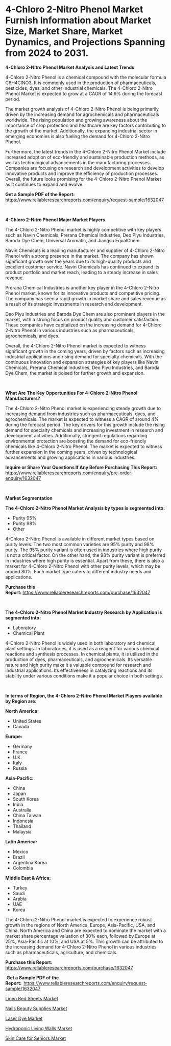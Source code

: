 <p><h1>4-Chloro 2-Nitro Phenol Market Furnish Information about Market Size, Market Share, Market Dynamics, and Projections Spanning from 2024 to 2031.</h1></p><p><strong>4-Chloro 2-Nitro Phenol Market Analysis and Latest Trends</strong></p>
<p><p>4-Chloro 2-Nitro Phenol is a chemical compound with the molecular formula C6H4ClNO3. It is commonly used in the production of pharmaceuticals, pesticides, dyes, and other industrial chemicals. The 4-Chloro 2-Nitro Phenol Market is expected to grow at a CAGR of 14.9% during the forecast period.</p><p>The market growth analysis of 4-Chloro 2-Nitro Phenol is being primarily driven by the increasing demand for agrochemicals and pharmaceuticals worldwide. The rising population and growing awareness about the importance of crop protection and healthcare are key factors contributing to the growth of the market. Additionally, the expanding industrial sector in emerging economies is also fueling the demand for 4-Chloro 2-Nitro Phenol.</p><p>Furthermore, the latest trends in the 4-Chloro 2-Nitro Phenol Market include increased adoption of eco-friendly and sustainable production methods, as well as technological advancements in the manufacturing processes. Companies are focusing on research and development activities to develop innovative products and improve the efficiency of production processes. Overall, the future looks promising for the 4-Chloro 2-Nitro Phenol Market as it continues to expand and evolve.</p></p>
<p><strong>Get a Sample PDF of the Report:&nbsp;</strong> <a href="https://www.reliableresearchreports.com/enquiry/request-sample/1632047">https://www.reliableresearchreports.com/enquiry/request-sample/1632047</a></p>
<p>&nbsp;</p>
<p><strong>4-Chloro 2-Nitro Phenol Major Market Players</strong></p>
<p><p>The 4-Chloro 2-Nitro Phenol market is highly competitive with key players such as Navin Chemicals, Prerana Chemical Industries, Deo Piyu Industries, Baroda Dye Chem, Universal Aromatic, and Jiangsu EqualChem. </p><p>Navin Chemicals is a leading manufacturer and supplier of 4-Chloro 2-Nitro Phenol with a strong presence in the market. The company has shown significant growth over the years due to its high-quality products and excellent customer service. Navin Chemicals has continued to expand its product portfolio and market reach, leading to a steady increase in sales revenue.</p><p>Prerana Chemical Industries is another key player in the 4-Chloro 2-Nitro Phenol market, known for its innovative products and competitive pricing. The company has seen a rapid growth in market share and sales revenue as a result of its strategic investments in research and development.</p><p>Deo Piyu Industries and Baroda Dye Chem are also prominent players in the market, with a strong focus on product quality and customer satisfaction. These companies have capitalized on the increasing demand for 4-Chloro 2-Nitro Phenol in various industries such as pharmaceuticals, agrochemicals, and dyes.</p><p>Overall, the 4-Chloro 2-Nitro Phenol market is expected to witness significant growth in the coming years, driven by factors such as increasing industrial applications and rising demand for specialty chemicals. With the continuous innovation and expansion strategies of key players like Navin Chemicals, Prerana Chemical Industries, Deo Piyu Industries, and Baroda Dye Chem, the market is poised for further growth and expansion.</p></p>
<p>&nbsp;</p>
<p><strong>What Are The Key Opportunities For 4-Chloro 2-Nitro Phenol Manufacturers?</strong></p>
<p><p>The 4-Chloro 2-Nitro Phenol market is experiencing steady growth due to increasing demand from industries such as pharmaceuticals, dyes, and agrochemicals. The market is expected to witness a CAGR of around 4% during the forecast period. The key drivers for this growth include the rising demand for specialty chemicals and increasing investment in research and development activities. Additionally, stringent regulations regarding environmental protection are boosting the demand for eco-friendly chemicals like 4-Chloro 2-Nitro Phenol. The market is expected to witness further expansion in the coming years, driven by technological advancements and growing applications in various industries.</p></p>
<p><strong>Inquire or Share Your Questions If Any Before Purchasing This Report:</strong> <a href="https://www.reliableresearchreports.com/enquiry/pre-order-enquiry/1632047">https://www.reliableresearchreports.com/enquiry/pre-order-enquiry/1632047</a></p>
<p>&nbsp;</p>
<p><strong>Market Segmentation</strong></p>
<p><strong>The 4-Chloro 2-Nitro Phenol Market Analysis by types is segmented into:</strong></p>
<p><ul><li>Purity 95%</li><li>Purity 98%</li><li>Other</li></ul></p>
<p><p>4-Chloro 2-Nitro Phenol is available in different market types based on purity levels. The two most common varieties are 95% purity and 98% purity. The 95% purity variant is often used in industries where high purity is not a critical factor. On the other hand, the 98% purity variant is preferred in industries where high purity is essential. Apart from these, there is also a market for 4-Chloro 2-Nitro Phenol with other purity levels, which may be around 80%. Each market type caters to different industry needs and applications.</p></p>
<p><strong>Purchase this Report:&nbsp;</strong><a href="https://www.reliableresearchreports.com/purchase/1632047">https://www.reliableresearchreports.com/purchase/1632047</a></p>
<p>&nbsp;</p>
<p><strong>The 4-Chloro 2-Nitro Phenol Market Industry Research by Application is segmented into:</strong></p>
<p><ul><li>Laboratory</li><li>Chemical Plant</li></ul></p>
<p><p>4-Chloro 2-Nitro Phenol is widely used in both laboratory and chemical plant settings. In laboratories, it is used as a reagent for various chemical reactions and synthesis processes. In chemical plants, it is utilized in the production of dyes, pharmaceuticals, and agrochemicals. Its versatile nature and high purity make it a valuable compound for research and industrial applications. Its effectiveness in catalyzing reactions and its stability under various conditions make it a popular choice in both settings.</p></p>
<p>&nbsp;</p>
<p><strong>In terms of Region, the 4-Chloro 2-Nitro Phenol Market Players available by Region are:</strong></p>
<p>
    <p> <strong> North America: </strong>
        <ul>
            <li>United States</li>
            <li>Canada</li>
        </ul>
        </p> 
    <p> <strong> Europe: </strong>
        <ul>
            <li>Germany</li>
            <li>France</li>
            <li>U.K.</li>
            <li>Italy</li>
            <li>Russia</li>
        </ul>
        </p> 
    <p> <strong> Asia-Pacific: </strong>
        <ul>
            <li>China</li>
            <li>Japan</li>
            <li>South Korea</li>
            <li>India</li>
            <li>Australia</li>
            <li>China Taiwan</li>
            <li>Indonesia</li>
            <li>Thailand</li>
            <li>Malaysia</li>
        </ul>
        </p> 
    <p> <strong> Latin America: </strong>
        <ul>
            <li>Mexico</li>
            <li>Brazil</li>
            <li>Argentina Korea</li>
            <li>Colombia</li>
        </ul>
        </p> 
    <p> <strong> Middle East & Africa: </strong>
        <ul>
            <li>Turkey</li>
            <li>Saudi</li>
            <li>Arabia</li>
            <li>UAE</li>
            <li>Korea</li>
        </ul>
    </p>
    </p>
<p><p>The 4-Chloro 2-Nitro Phenol market is expected to experience robust growth in the regions of North America, Europe, Asia-Pacific, USA, and China. North America and China are expected to dominate the market with a market share percentage valuation of 30% each, followed by Europe at 25%, Asia-Pacific at 10%, and USA at 5%. This growth can be attributed to the increasing demand for 4-Chloro 2-Nitro Phenol in various industries such as pharmaceuticals, agriculture, and chemicals.</p></p>
<p><strong>Purchase this Report: </strong><a href="https://www.reliableresearchreports.com/purchase/1632047">https://www.reliableresearchreports.com/purchase/1632047</a></p>
<p>&nbsp;<strong>Get a Sample PDF of the Report:&nbsp;&nbsp;</strong><a href="https://www.reliableresearchreports.com/enquiry/request-sample/1632047">https://www.reliableresearchreports.com/enquiry/request-sample/1632047</a></p>
<p><strong></strong></p>
<p><p><a href="https://butternut-bug-553.notion.site/Linen-Bed-Sheets-Market-Size-Market-Share-and-Global-Market-Analysis-Report-2024-2031-fe44f2359dbc4557a7bf54e9bedc640f">Linen Bed Sheets Market</a></p><p><a href="https://mire-aunt-385.notion.site/Nails-Beauty-Supplies-Market-Size-Growth-and-Forecast-from-2024-2031-ad044b5fbc52485fa5c48f350841cdc0">Nails Beauty Supplies Market</a></p><p><a href="https://view.publitas.com/reportprime-1/laser-dye-market-size-focuses-on-market-dynamics-in-depth-analysis-and-future-projections-of-its-market-forecasted-for-period-from-2024-to-2031/">Laser Dye Market</a></p><p><a href="https://view.publitas.com/reportprime-1/hydroponic-living-walls-market-growth-market-trends-covid-19-impact-and-forecasts-for-period-from-2024-2031/">Hydroponic Living Walls Market</a></p><p><a href="https://invited-way-688.notion.site/Skin-Care-for-Seniors-Market-Furnish-Information-about-Market-Size-Market-Share-Market-Dynamics-a-9c0e4b335be7419194167283eb535b63">Skin Care for Seniors Market</a></p></p>